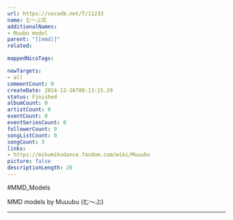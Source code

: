 ```yaml
---
url: https://vocadb.net/T/11233
name: む～ぶ式
additionalNames: 
- Muubu model
parent: "[[mmd]]"
related:

mappedNicoTags:

newTargets:
- all
commentCount: 0
createDate: 2024-12-26T08:13:15.29
status: Finished
albumCount: 0
artistCount: 0
eventCount: 0
eventSeriesCount: 0
followerCount: 0
songListCount: 0
songCount: 3
links: 
- https://mikumikudance.fandom.com/wiki/Muuubu
picture: false
descriptionLength: 26
---
```


#MMD_Models

MMD models by Muuubu (む～ぶ)

---

